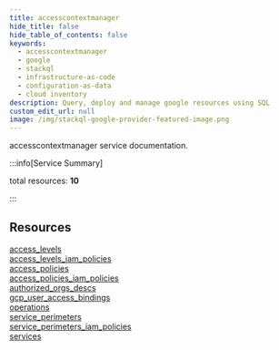 ```yaml
---
title: accesscontextmanager
hide_title: false
hide_table_of_contents: false
keywords:
  - accesscontextmanager
  - google
  - stackql
  - infrastructure-as-code
  - configuration-as-data
  - cloud inventory
description: Query, deploy and manage google resources using SQL
custom_edit_url: null
image: /img/stackql-google-provider-featured-image.png
---
```


accesscontextmanager service documentation.

:::info[Service Summary]

total resources: __10__  

:::

## Resources
<div class="row">
<div class="providerDocColumn">
<a href="/services/accesscontextmanager/access_levels/">access_levels</a><br />
<a href="/services/accesscontextmanager/access_levels_iam_policies/">access_levels_iam_policies</a><br />
<a href="/services/accesscontextmanager/access_policies/">access_policies</a><br />
<a href="/services/accesscontextmanager/access_policies_iam_policies/">access_policies_iam_policies</a><br />
<a href="/services/accesscontextmanager/authorized_orgs_descs/">authorized_orgs_descs</a>
</div>
<div class="providerDocColumn">
<a href="/services/accesscontextmanager/gcp_user_access_bindings/">gcp_user_access_bindings</a><br />
<a href="/services/accesscontextmanager/operations/">operations</a><br />
<a href="/services/accesscontextmanager/service_perimeters/">service_perimeters</a><br />
<a href="/services/accesscontextmanager/service_perimeters_iam_policies/">service_perimeters_iam_policies</a><br />
<a href="/services/accesscontextmanager/services/">services</a>
</div>
</div>